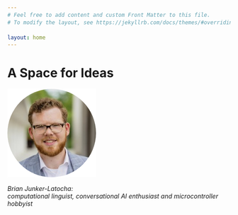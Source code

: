 ```yaml
---
# Feel free to add content and custom Front Matter to this file.
# To modify the layout, see https://jekyllrb.com/docs/themes/#overriding-theme-defaults

layout: home
---
```

# A Space for Ideas

![](roundProfile.png)

*Brian Junker-Latocha:  
computational linguist, conversational AI enthusiast and microcontroller hobbyist*
